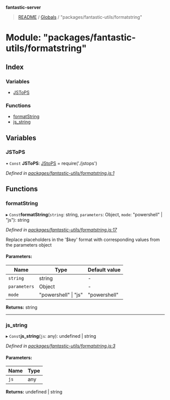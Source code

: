 **fantastic-server**

> [README](../README.md) / [Globals](../globals.md) / "packages/fantastic-utils/formatstring"

# Module: "packages/fantastic-utils/formatstring"

## Index

### Variables

* [JSToPS](_packages_fantastic_utils_formatstring_.md#jstops)

### Functions

* [formatString](_packages_fantastic_utils_formatstring_.md#formatstring)
* [js\_string](_packages_fantastic_utils_formatstring_.md#js_string)

## Variables

### JSToPS

• `Const` **JSToPS**: [JStoPS](_packages_fantastic_utils_jstops_.md#jstops) = require('./jstops')

*Defined in [packages/fantastic-utils/formatstring.js:1](https://github.com/besimorhino/project-fantastic/blob/af5d0de/packages/fantastic-utils/formatstring.js#L1)*

## Functions

### formatString

▸ `Const`**formatString**(`string`: string, `parameters`: Object, `mode`: \"powershell\" \| \"js\"): string

*Defined in [packages/fantastic-utils/formatstring.js:17](https://github.com/besimorhino/project-fantastic/blob/af5d0de/packages/fantastic-utils/formatstring.js#L17)*

Replace placeholders in the '$key' format with corresponding values from the parameters object

#### Parameters:

Name | Type | Default value |
------ | ------ | ------ |
`string` | string | - |
`parameters` | Object | - |
`mode` | \"powershell\" \| \"js\" | "powershell" |

**Returns:** string

___

### js\_string

▸ `Const`**js_string**(`js`: any): undefined \| string

*Defined in [packages/fantastic-utils/formatstring.js:3](https://github.com/besimorhino/project-fantastic/blob/af5d0de/packages/fantastic-utils/formatstring.js#L3)*

#### Parameters:

Name | Type |
------ | ------ |
`js` | any |

**Returns:** undefined \| string
